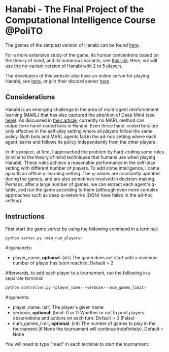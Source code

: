 # Hanabi - The Final Project of the Computational Intelligence Course @PoliTO

The games of the simplest version of Hanabi can be found [here](https://www.spillehulen.dk/media/102616/hanabi-card-game-rules.pdf).

For a more extensive study of the game, its human conventions based on the theory of mind, and its numerous variants, see [this link](https://hanabi.github.io/). Here, we will use the no-variant version of Hanabi with 2 to 5 players.

The developers of this website also have an online server for playing Hanabi, see [here](https://hanab.live/), or join their discord server [here](https://discord.gg/FADvkJp).

## Considerations

Hanabi is an emerging challenge in the area of multi-agent reinforcement learning (MARL) that has also captured the attention of Deep Mind (see [here](https://deepmind.com/research/open-source/hanabi-learning-environment)). As discussed in [their article](https://arxiv.org/abs/1902.00506), currently no MARL method can outperform hand-coded bots in Hanabi. Even these hand-coded bots are only effective in the self-play setting where all players follow the same policy. Both bots and MARL agents fail in the ad-hoc setting where each agent learns and follows its policy independently from the other players.

In this project, at first, I approached the problem by hard-coding some rules (similar to the theory of mind techniques that humans use when playing Hanabi). These rules achieve a reasonable performance in the self-play setting with different number of players. To add some intelligence, I came up with an offline q-learning setting. The q-values are constantly updated during the games, and are also sometimes involved in decision-making. Perhaps, after a large number of games, we can extract each agent's q-table, and run the game according to them (although even more complex approaches such as deep q-networks (DQN) have failed in the ad-hoc setting).

## Instructions

First start the game server by using the following command in a terminal:

```bash
python server.py <min_num_players>
```

Argumanets:

+ player_name, __optional__: (str) The game does not start until a minimum number of player has been reached. Default = 2

Afterwards, to add each player to a tournament, run the following in a separate terminal:

```bash
python controller.py <player_name> <verbose> <num_games_limit>
```

Arguments:

+ player_name: (str) The player's given name
+ verbose, __optional__: (bool: 0 or 1) Whether or not to print players observations and actions on each turn. Default = 0 (False)
+ num_games_limit, __optional__: (int) The number of games to play in the tournament (if None the tournament will continue indefinitely). Default = None

You will need to type "read" in each terminal to start the tournament.
